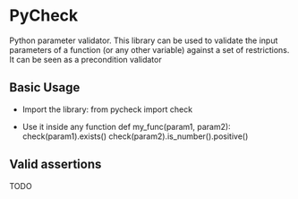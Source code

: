 PyCheck
=======
Python parameter validator. This library can be used to validate the
input parameters of a function (or any other variable) against a set 
of restrictions. It can be seen as a precondition validator

Basic Usage
-----------
* Import the library:
    from pycheck import check

* Use it inside any function
    def my\_func(param1, param2):
        check(param1).exists()
        check(param2).is\_number().positive()


Valid assertions
----------------
TODO
